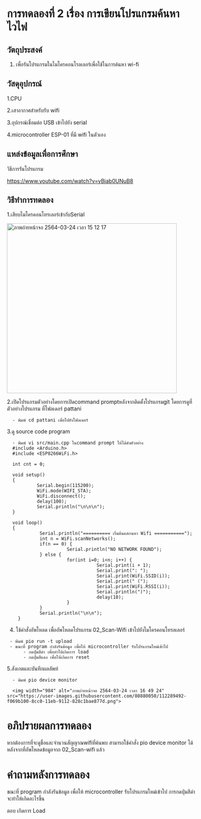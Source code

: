 # การทดลองที่ 2 เรื่อง การเขียนโปรแกรมค้นหาไวไฟ

## วัตถุประสงค์

  1. เพื่อรันโปรแกรมในไมโครคอนโรลเลอร์เพื่อใช้ในการค้นหา wi-fi

## วัสดุอุปกรณ์

  1.CPU
  
  2.เสาอากาศสำหรับรับ wifi
  
  3.อุปกรณ์เชื่อมต่อ USB เข้าไปยัง serial
  
  4.microcontroller ESP-01 ที่มี wifi ในตัวเอง

## แหล่งข้อมูลเพื่อการศึกษา

  วิธีการรันโปรแกรม
  
  https://www.youtube.com/watch?v=yBjab0UNuB8
  
## วิธีทำการทดลอง
  1.เสียบไมโครคอนโทรเลอร์เข้ากับSerial
  
  <img width="447" alt="ภาพถ่ายหน้าจอ 2564-03-24 เวลา 15 12 17" src="https://user-images.githubusercontent.com/80880050/112284353-b9dd6780-8cbb-11eb-992d-5dda2218a117.png">
  
  2.เปิดโปรแกรมตัวอย่างโดยการเปิดcommand promptหลังจากติดตั้งโปรแกรมgit โดยการดูที่ตัวอย่างโปรแกรม ที่โฟลเดอร์ pattani
      
      - พิมพ์ cd pattani เพื่อไปยังโฟลเดอร์

  3.ดู source code program 

      - พิมพ์ vi src/main.cpp ในcommand prompt ให้ได้ดังตัวอย่าง
      #include <Arduino.h>
      #include <ESP8266WiFi.h>

      int cnt = 0;

      void setup()
      {
	           Serial.begin(115200);
	           WiFi.mode(WIFI_STA);
	           WiFi.disconnect();
	           delay(100);
	           Serial.println("\n\n\n");
      }

      void loop()
      {
	            Serial.println("========== เริ่มต้นแสกนหา Wifi ===========");
	            int n = WiFi.scanNetworks();
	            if(n == 0) {
		                  Serial.println("NO NETWORK FOUND");
	            } else {
		                  for(int i=0; i<n; i++) {
			                         Serial.print(i + 1);
			                         Serial.print(": ");
			                         Serial.print(WiFi.SSID(i));
			                         Serial.print(" (");
			                         Serial.print(WiFi.RSSI(i));
			                         Serial.println(")");
			                         delay(10);
		                  }
	            }
	            Serial.println("\n\n");
        }
   4. ใช้คำสั่งอัพโหลด เพื่ออัพโหลดโปรแกรม 02_Scan-Wifi เข้าไปยังไมโครคอนโทรลเลอร์
    
     - พิมพ์ pio run -t upload
     - ขณะที่ program กำลังรันข้อมูล เพื่อให้ microcontroller รับโปรแกรมใหม่เข้าไป
          - กดปุ่มสีดำ เพื่อทำให้เกิดการ load
          - กดปุ่มสีแดง เพื่อให้เกิดการ reset 
          
   5.สังเกตและบันทึกผลลัพท์
      
      - พิมพ์ pio device monitor
      
      <img width="984" alt="ภาพถ่ายหน้าจอ 2564-03-24 เวลา 16 49 24" src="https://user-images.githubusercontent.com/80880050/112289492-f069b100-8cc0-11eb-9112-828c1bae877d.png">

# อภิปรายผลการทดลอง
  หากต้องการที่จะดูชื่อและจำนวนสัญญาณwifiที่ค้นพบ สามารถใช้คำสั่ง pio device monitor ได้ หลังจากที่อัพโหลดข้อมูลจาก 02_Scan-wifi แล้ว

# คำถามหลังการทดลอง
  
  ขณะที่ program กำลังรันข้อมูล เพื่อให้ microcontroller รับโปรแกรมใหม่เข้าไป การกดปุ่มสีดำ จะทำให้เกิดอะไรขึ้น
  
  ตอบ  เกิดการ Load
  

      
      
  
